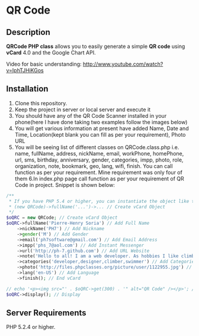 # QR Code

## Description

**QRCode PHP class** allows you to easily generate a simple **QR code** using **vCard** 4.0 and the Google Chart API.

Video for basic understanding: http://www.youtube.com/watch?v=IphTJHiKGos


## Installation

1. Clone this repository.
2. Keep the project in server or local server and execute it
3. You should have any of the QR Code Scanner installed in your phone(here I have done taking two examples follow the images below)
4. You will get various information at present have added Name, Date and Time, Location(kept blank you can fill as per your requirement), Photo URL
5. You will be seeing list of different classes on QRCode.class.php i.e. name, fullName, address, nickName, email, workPhone, homePhone, url, sms, birthday, anniversary, gender, categories, impp, photo, role, organization, note, bookmark, geo, lang, wifi, finish. You can call function as per your requirement. Mine requirement was only four of them
6.In index.php page call function as per your requirement of QR Code in project. Snippet is shown below: 

```php
/**
 * If you have PHP 5.4 or higher, you can instantiate the object like this:
 * (new QRCode)->fullName('...')->... // Create vCard Object
 */
$oQRC = new QRCode; // Create vCard Object
$oQRC->fullName('Pierre-Henry Soria') // Add Full Name
    ->nickName('PH7') // Add Nickname
    ->gender('M') // Add Gender
    ->email('ph7software@gmail.com') // Add Email Address
    ->impp('phs_7@aol.com') // Add Instant Messenger
    ->url('http://ph-7.github.com') // Add URL Website
    ->note('Hello to all! I am a web developer. As hobbies I like climbing and swimming ...') // Add Note
    ->categories('developer,designer,climber,swimmer') // Add Categories
    ->photo('http://files.phpclasses.org/picture/user/1122955.jpg') // Add Avatar
    ->lang('en-US') // Add Language
    ->finish(); // End vCard

// echo '<p><img src="' . $oQRC->get(300) . '" alt="QR Code" /></p>'; // Generate and display the QR Code
$oQRC->display(); // Display
```



## Server Requirements

PHP 5.2.4 or higher.


